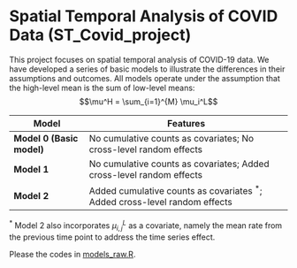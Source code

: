 # Spatial Temporal Analysis of COVID Data (ST_Covid_project)

This project focuses on spatial temporal analysis of COVID-19 data. We have developed a series of basic models to illustrate the differences in their assumptions and outcomes. All models operate under the assumption that the high-level mean is the sum of low-level means: 
$$\mu^H = \sum_{i=1}^{M} \mu_i^L$$

| Model | Features |
| ------------ | ------------ |
| **Model 0 (Basic model)** | No cumulative counts as covariates; No cross-level random effects |
| **Model 1** | No cumulative counts as covariates; Added cross-level random effects |
| **Model 2** | Added cumulative counts as covariates ${}^*$; Added cross-level random effects |

${^*}$ Model 2 also incorporates $\mu_{i,j}^L$ as a covariate, namely the mean rate from the previous time point to address the time series effect.

Please the codes in [models_raw.R](https://github.com/Sijianf/ST_Covid_project/blob/main/models_raw.R).
